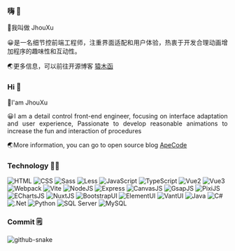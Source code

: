 ### 嗨 👋

<div style="text-align: justify">
  <p>👨我叫做 JhouXu</p>
  <p>😀是一名细节控前端工程师，注重界面适配和用户体验，热衷于开发合理动画增加程序的趣味性和互动性。</p>
  <p>
    🌏更多信息，可以前往开源博客
    <a href="https://jhouxu.github.io/apecode/">猿木函</a>
  </p>
</div>

### Hi 👋

<div style="text-align: justify">
  <p>👨I'am JhouXu</p>
  <p>😀I am a detail control front-end engineer, focusing on interface adaptation and user experience, Passionate to develop reasonable animations to increase the fun and interaction of procedures</p>
  <p>
    🌏More information, you can go to open source blog
    <a href="https://jhouxu.github.io/apecode/">ApeCode</a>
  </p>
</div>

### Technology 👨‍💻

<div>
  <img src="https://img.shields.io/badge/HTML-orange?logo=html5&color=ff7f2a" alt="HTML">
  <img src="https://img.shields.io/badge/CSS-blue?logo=css3&color=4e8bca" alt="CSS">
  <img src="https://img.shields.io/badge/Sass-pink?logo=sass&color=f0c1d4" alt="Sass">
  <img src="https://img.shields.io/badge/Less-blue?logo=less&color=6c8cbe" alt="Less">
  <img src="https://img.shields.io/badge/JavaScript-yellow?logo=javascript&color=ffcd29" alt="JavaScript">
  <img src="https://img.shields.io/badge/TypeScript-blue?logo=typescript&color=61b2f1" alt="TypeScript">
  <img src="https://img.shields.io/badge/Vue-brightgreen?logo=vue.js&color=a0e042" alt="Vue2">
  <img src="https://img.shields.io/badge/Vue-brightgreen?logo=vue.js&color=a0e042" alt="Vue3">
  <img src="https://img.shields.io/badge/Webpack-blue?logo=webpack&color=88c0d0" alt="Webpack">
  <img src="https://img.shields.io/badge/Vite-blue?logo=vite&color=5ba4d7" alt="Vite">
  <img src="https://img.shields.io/badge/Node.js-green?logo=node.js&color=7cba56" alt="NodeJS">
  <img src="https://img.shields.io/badge/Express-blue?logo=express&color=3c3c3d" alt="Express">
  <img src="https://img.shields.io/badge/CanvasJS-orange?logo=canvas&color=ff9a40" alt="CanvasJS">
  <img src="https://img.shields.io/badge/GSAP-green?logo=gsap&color=56b18b" alt="GsapJS">
  <img src="https://img.shields.io/badge/PixiJS-blue?logo=pixijs&color=73a3c9" alt="PixiJS">
  <img src="https://img.shields.io/badge/ECharts-red?logo=echarts&color=da2a2a" alt="EChartsJS">
  <img src="https://img.shields.io/badge/Nuxt.js-yellow?logo=nuxt.js&color=f0c36d" alt="NuxtJS">
  <img src="https://img.shields.io/badge/Bootstrap-blue?logo=bootstrap&color=66a8cc" alt="BootstrapUI">
  <img src="https://img.shields.io/badge/Element-UI-brightblue?logo=element&color=5c80b0" alt="ElementUI">
  <img src="https://img.shields.io/badge/Vant-UI-blue?logo=vant&color=58a4e0" alt="VantUI">
  <img src="https://img.shields.io/badge/Java-blue?logo=java&color=94b8ff" alt="Java">
  <img src="https://img.shields.io/badge/C%23-blue?logo=csharp&color=68a7d2" alt="C#">
  <img src="https://img.shields.io/badge/.NET-green?logo=.net&color=3f9e56" alt=".Net">
  <img src="https://img.shields.io/badge/Python-blue?logo=python&color=66b1c9" alt="Python">
  <img src="https://img.shields.io/badge/SQL%20Server-blue?logo=microsoft-sql-server&color=7b8f99" alt="SQL Server">
  <img src="https://img.shields.io/badge/MySQL-blue?logo=mysql&color=4e8cba" alt="MySQL">
</div>

### Commit 🗒️

<picture>
  <source media="(prefers-color-scheme: dark)" srcset="https://github.com/JhouXu/jhouxu/blob/output/github-contribution-grid-snake-dark.svg" />
  <source media="(prefers-color-scheme: light)" srcset="https://github.com/JhouXu/jhouxu/blob/output/github-contribution-grid-snake.svg" />
  <img alt="github-snake" src="github-snake.svg" />
</picture>

